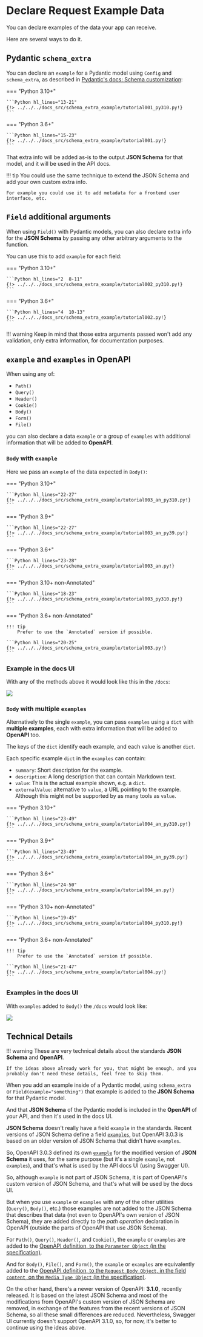 # Declare Request Example Data

You can declare examples of the data your app can receive.

Here are several ways to do it.

## Pydantic `schema_extra`

You can declare an `example` for a Pydantic model using `Config` and `schema_extra`, as described in <a href="https://pydantic-docs.helpmanual.io/usage/schema/#schema-customization" class="external-link" target="_blank">Pydantic's docs: Schema customization</a>:

=== "Python 3.10+"

    ```Python hl_lines="13-21"
    {!> ../../../docs_src/schema_extra_example/tutorial001_py310.py!}
    ```

=== "Python 3.6+"

    ```Python hl_lines="15-23"
    {!> ../../../docs_src/schema_extra_example/tutorial001.py!}
    ```

That extra info will be added as-is to the output **JSON Schema** for that model, and it will be used in the API docs.

!!! tip
    You could use the same technique to extend the JSON Schema and add your own custom extra info.

    For example you could use it to add metadata for a frontend user interface, etc.

## `Field` additional arguments

When using `Field()` with Pydantic models, you can also declare extra info for the **JSON Schema** by passing any other arbitrary arguments to the function.

You can use this to add `example` for each field:

=== "Python 3.10+"

    ```Python hl_lines="2  8-11"
    {!> ../../../docs_src/schema_extra_example/tutorial002_py310.py!}
    ```

=== "Python 3.6+"

    ```Python hl_lines="4  10-13"
    {!> ../../../docs_src/schema_extra_example/tutorial002.py!}
    ```

!!! warning
    Keep in mind that those extra arguments passed won't add any validation, only extra information, for documentation purposes.

## `example` and `examples` in OpenAPI

When using any of:

* `Path()`
* `Query()`
* `Header()`
* `Cookie()`
* `Body()`
* `Form()`
* `File()`

you can also declare a data `example` or a group of `examples` with additional information that will be added to **OpenAPI**.

### `Body` with `example`

Here we pass an `example` of the data expected in `Body()`:

=== "Python 3.10+"

    ```Python hl_lines="22-27"
    {!> ../../../docs_src/schema_extra_example/tutorial003_an_py310.py!}
    ```

=== "Python 3.9+"

    ```Python hl_lines="22-27"
    {!> ../../../docs_src/schema_extra_example/tutorial003_an_py39.py!}
    ```

=== "Python 3.6+"

    ```Python hl_lines="23-28"
    {!> ../../../docs_src/schema_extra_example/tutorial003_an.py!}
    ```

=== "Python 3.10+ non-Annotated"

    ```Python hl_lines="18-23"
    {!> ../../../docs_src/schema_extra_example/tutorial003_py310.py!}
    ```

=== "Python 3.6+ non-Annotated"

    !!! tip
        Prefer to use the `Annotated` version if possible.

    ```Python hl_lines="20-25"
    {!> ../../../docs_src/schema_extra_example/tutorial003.py!}
    ```

### Example in the docs UI

With any of the methods above it would look like this in the `/docs`:

<img src="/img/tutorial/body-fields/image01.png">

### `Body` with multiple `examples`

Alternatively to the single `example`, you can pass `examples` using a `dict` with **multiple examples**, each with extra information that will be added to **OpenAPI** too.

The keys of the `dict` identify each example, and each value is another `dict`.

Each specific example `dict` in the `examples` can contain:

* `summary`: Short description for the example.
* `description`: A long description that can contain Markdown text.
* `value`: This is the actual example shown, e.g. a `dict`.
* `externalValue`: alternative to `value`, a URL pointing to the example. Although this might not be supported by as many tools as `value`.

=== "Python 3.10+"

    ```Python hl_lines="23-49"
    {!> ../../../docs_src/schema_extra_example/tutorial004_an_py310.py!}
    ```

=== "Python 3.9+"

    ```Python hl_lines="23-49"
    {!> ../../../docs_src/schema_extra_example/tutorial004_an_py39.py!}
    ```

=== "Python 3.6+"

    ```Python hl_lines="24-50"
    {!> ../../../docs_src/schema_extra_example/tutorial004_an.py!}
    ```

=== "Python 3.10+ non-Annotated"

    ```Python hl_lines="19-45"
    {!> ../../../docs_src/schema_extra_example/tutorial004_py310.py!}
    ```

=== "Python 3.6+ non-Annotated"

    !!! tip
        Prefer to use the `Annotated` version if possible.

    ```Python hl_lines="21-47"
    {!> ../../../docs_src/schema_extra_example/tutorial004.py!}
    ```

### Examples in the docs UI

With `examples` added to `Body()` the `/docs` would look like:

<img src="/img/tutorial/body-fields/image02.png">

## Technical Details

!!! warning
    These are very technical details about the standards **JSON Schema** and **OpenAPI**.

    If the ideas above already work for you, that might be enough, and you probably don't need these details, feel free to skip them.

When you add an example inside of a Pydantic model, using `schema_extra` or `Field(example="something")` that example is added to the **JSON Schema** for that Pydantic model.

And that **JSON Schema** of the Pydantic model is included in the **OpenAPI** of your API, and then it's used in the docs UI.

**JSON Schema** doesn't really have a field `example` in the standards. Recent versions of JSON Schema define a field <a href="https://json-schema.org/draft/2019-09/json-schema-validation.html#rfc.section.9.5" class="external-link" target="_blank">`examples`</a>, but OpenAPI 3.0.3 is based on an older version of JSON Schema that didn't have `examples`.

So, OpenAPI 3.0.3 defined its own <a href="https://github.com/OAI/OpenAPI-Specification/blob/master/versions/3.0.3.md#fixed-fields-20" class="external-link" target="_blank">`example`</a> for the modified version of **JSON Schema** it uses, for the same purpose (but it's a single `example`, not `examples`), and that's what is used by the API docs UI (using Swagger UI).

So, although `example` is not part of JSON Schema, it is part of OpenAPI's custom version of JSON Schema, and that's what will be used by the docs UI.

But when you use `example` or `examples` with any of the other utilities (`Query()`, `Body()`, etc.) those examples are not added to the JSON Schema that describes that data (not even to OpenAPI's own version of JSON Schema), they are added directly to the *path operation* declaration in OpenAPI (outside the parts of OpenAPI that use JSON Schema).

For `Path()`, `Query()`, `Header()`, and `Cookie()`, the `example` or `examples` are added to the <a href="https://github.com/OAI/OpenAPI-Specification/blob/main/versions/3.0.3.md#parameter-object" class="external-link" target="_blank">OpenAPI definition, to the `Parameter Object` (in the specification)</a>.

And for `Body()`, `File()`, and `Form()`, the `example` or `examples` are equivalently added to the <a href="https://github.com/OAI/OpenAPI-Specification/blob/main/versions/3.0.3.md#mediaTypeObject" class="external-link" target="_blank">OpenAPI definition, to the `Request Body Object`, in the field `content`, on the `Media Type Object` (in the specification)</a>.

On the other hand, there's a newer version of OpenAPI: **3.1.0**, recently released. It is based on the latest JSON Schema and most of the modifications from OpenAPI's custom version of JSON Schema are removed, in exchange of the features from the recent versions of JSON Schema, so all these small differences are reduced. Nevertheless, Swagger UI currently doesn't support OpenAPI 3.1.0, so, for now, it's better to continue using the ideas above.
